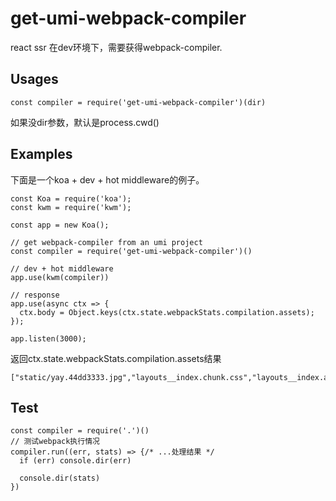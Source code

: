 # get-umi-webpack-compiler

react ssr 在dev环境下，需要获得webpack-compiler.

## Usages

```
const compiler = require('get-umi-webpack-compiler')(dir)
```

如果没dir参数，默认是process.cwd()

## Examples
下面是一个koa + dev + hot middleware的例子。

```
const Koa = require('koa');
const kwm = require('kwm');

const app = new Koa();

// get webpack-compiler from an umi project
const compiler = require('get-umi-webpack-compiler')()

// dev + hot middleware
app.use(kwm(compiler))

// response
app.use(async ctx => {
  ctx.body = Object.keys(ctx.state.webpackStats.compilation.assets);
});

app.listen(3000);
```

返回ctx.state.webpackStats.compilation.assets结果

```
["static/yay.44dd3333.jpg","layouts__index.chunk.css","layouts__index.async.js","p__index.chunk.css","p__index.async.js","umi.css","umi.js"]
```

## Test

```
const compiler = require('.')()
// 测试webpack执行情况
compiler.run((err, stats) => {/* ...处理结果 */
  if (err) console.dir(err)

  console.dir(stats)
})

```

